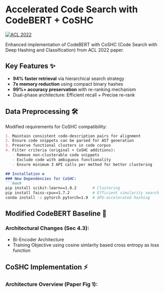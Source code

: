 # Accelerated Code Search with CodeBERT + CoSHC

[![ACL 2022](https://img.shields.io/badge/ACL-2022-blue)](https://aclanthology.org/2022.acl-long.181)

Enhanced implementation of CodeBERT with CoSHC (Code Search with Deep Hashing and Classification) from ACL 2022 paper.

## Key Features ✨
- **94% faster retrieval** via hierarchical search strategy
- **7x memory reduction** using compact binary hashes
- **99%+ accuracy preservation** with re-ranking mechanism
- Dual-phase architecture: Efficient recall + Precise re-rank

## Data Preprocessing 🛠️

Modified requirements for CoSHC compatibility:
```markdown
1. Maintain consistent code-description pairs for alignment
2. Ensure code snippets can be parsed for AST generation
3. Preserve functional clusters in code corpus
4. Filter criteria (original + CoSHC additions):
   - Remove non-clusterable code snippets
   - Exclude code with ambiguous functionality
   - Ensure minimum 3 API calls per method for better clustering

## Installation ⚙️
### New Dependencies for CoSHC:
```bash
pip install scikit-learn==1.0.2       # Clustering
pip install faiss-cpu==1.7.2          # Efficient similarity search
conda install -c pytorch pytorch=1.9  # GPU-accelerated hashing
```

## Modified CodeBERT Baseline 🔧
### Architectural Changes (Sec 4.3):
- Bi-Encoder Architecture
- Training Objective using cosine simlarity based cross entropy as loss function

## CoSHC Implementation ⚡
### Architecture Overview (Paper Fig 1):

